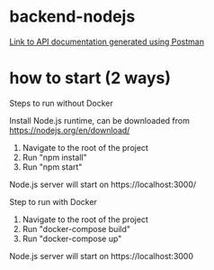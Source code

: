 # backend-nodejs

[Link to API documentation generated using Postman][1]

# how to start (2 ways)
Steps to run without Docker

Install Node.js runtime, can be downloaded from https://nodejs.org/en/download/

1. Navigate to the root of the project
2. Run "npm install"
3. Run "npm start"

Node.js server will start on https://localhost:3000/

Step to run with Docker
1. Navigate to the root of the project
2. Run "docker-compose build"
3. Run "docker-compose up"

Node.js server will start on https://localhost:3000


[1]: https://documenter.getpostman.com/view/2783029/SztBa7ga?version=latest "API Documentation"


